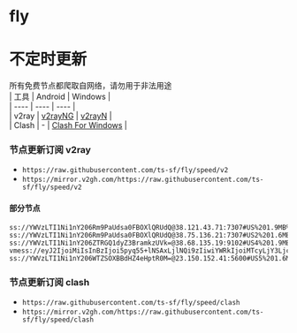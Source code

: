 # fly
# 不定时更新
所有免费节点都爬取自网络，请勿用于非法用途  
|  工具  | Android  | Windows  |  
|  ----  | ----   | ----  |  
| v2ray  | [v2rayNG](https://github.com/2dust/v2rayNG/releases) | [v2rayN](https://github.com/2dust/v2rayN/releases) |  
| Clash  | - | [Clash For Windows](https://github.com/2dust/clashN/releases) | 
  
### 节点更新订阅  v2ray
- `https://raw.githubusercontent.com/ts-sf/fly/speed/v2`  
- `https://mirror.v2gh.com/https://raw.githubusercontent.com/ts-sf/fly/speed/v2`  

#### 部分节点  
``` 
ss://YWVzLTI1Ni1nY206Rm9PaUdsa0FBOXlQRUdQ@38.121.43.71:7307#US%201.9MB%2Fs
ss://YWVzLTI1Ni1nY206Rm9PaUdsa0FBOXlQRUdQ@38.75.136.21:7307#US2%201.6MB%2Fs
ss://YWVzLTI1Ni1nY206ZTRGQ1dyZ3BramkzUVk=@38.68.135.19:9102#US4%201.9MB%2Fs
vmess://eyJ2IjoiMiIsInBzIjoi5pyq55+lNSAxLjlNQi9zIiwiYWRkIjoiMTcyLjY3LjcxLjE2MCIsInBvcnQiOiI0NDMiLCJpZCI6IjA1NjQxY2Y1LTU4ZDItNGJhNC1hOWYxLWIzY2RhMGIxZmIxZCIsImFpZCI6IjAiLCJzY3kiOiJhdXRvIiwibmV0Ijoid3MiLCJ0eXBlIjoibm9uZSIsImhvc3QiOiJvYmRpaS5jZmQiLCJwYXRoIjoiL2xpbmt3cyIsInRscyI6InRscyIsInNuaSI6Im9iZGlpLmNmZCIsInRlc3RfbmFtZSI6IjUifQ==
ss://YWVzLTI1Ni1nY206WTZSOXBBdHZ4eHptR0M=@23.150.152.41:5600#US5%201.6MB%2Fs
```
### 节点更新订阅  clash
- `https://raw.githubusercontent.com/ts-sf/fly/speed/clash`  
- `https://mirror.v2gh.com/https://raw.githubusercontent.com/ts-sf/fly/speed/clash`  



